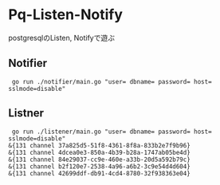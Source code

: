 # Pq-Listen-Notify

postgresqlのListen, Notifyで遊ぶ


## Notifier

```
 go run ./notifier/main.go "user= dbname= password= host= sslmode=disable"
```

## Listner

```
 go run ./listener/main.go "user= dbname= password= host= sslmode=disable"
&{131 channel 37a825d5-51f8-4361-8f8a-833b2e7f9b96}
&{131 channel 4dcea0e3-850a-4b39-b28a-1747ab05be4d}
&{131 channel 84e29037-cc9e-460e-a33b-20d5a592b79c}
&{131 channel b2f120e7-2538-4a96-a6b2-3c9e54d4d604}
&{131 channel 42699ddf-db91-4cd4-8780-32f938363e04}
```
